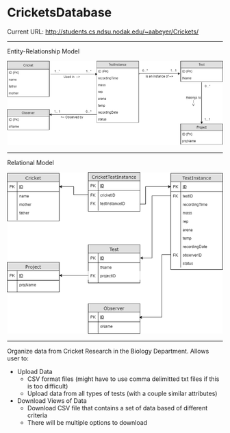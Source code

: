 # CricketsDatabase
Current URL: http://students.cs.ndsu.nodak.edu/~aabeyer/Crickets/

_____

Entity-Relationship Model

![Alt text](/EntityRelationalModel.png?raw=true "Optional Title")

__________________________________________________________________

Relational Model

![Alt text](/RelationalModel.png?raw=true "Optional Title")

__________________________________________________________________

Organize data from Cricket Research in the Biology Department.
Allows user to:
- Upload Data
  - CSV format files (might have to use comma delimitted txt files if this is too difficult)
  - Upload data from all types of tests (with a couple similar attributes)
- Download Views of Data
  - Download CSV file that contains a set of data based of different criteria
  - There will be multiple options to download
